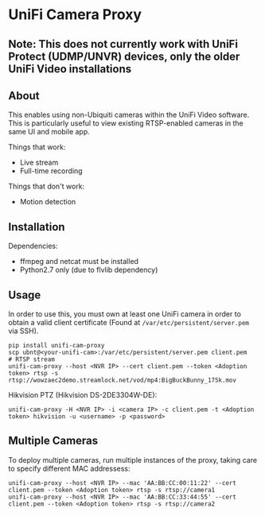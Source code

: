 UniFi Camera Proxy
==================

## Note: This does not currently work with UniFi Protect (UDMP/UNVR) devices, only the older UniFi Video installations

About
-----

This enables using non-Ubiquiti cameras within the UniFi Video software. This is
particularly useful to view existing RTSP-enabled cameras in the same UI and
mobile app.

Things that work:
* Live stream
* Full-time recording

Things that don't work:
* Motion detection


Installation
------------

Dependencies:

* ffmpeg and netcat must be installed
* Python2.7 only (due to flvlib dependency)


Usage
-----

In order to use this, you must own at least one UniFi camera in order to obtain a valid client certificate (Found at `/var/etc/persistent/server.pem` via SSH).

```
pip install unifi-cam-proxy
scp ubnt@<your-unifi-cam>:/var/etc/persistent/server.pem client.pem
# RTSP stream
unifi-cam-proxy --host <NVR IP> --cert client.pem --token <Adoption token> rtsp -s rtsp://wowzaec2demo.streamlock.net/vod/mp4:BigBuckBunny_175k.mov
```


Hikvision PTZ (Hikvision DS-2DE3304W-DE):

```
unifi-cam-proxy -H <NVR IP> -i <camera IP> -c client.pem -t <Adoption token> hikvision -u <username> -p <password>
```

Multiple Cameras
----
To deploy multiple cameras, run multiple instances of the proxy, taking care to specify different MAC addressess:

```
unifi-cam-proxy --host <NVR IP> --mac 'AA:BB:CC:00:11:22' --cert client.pem --token <Adoption token> rtsp -s rtsp://camera1
unifi-cam-proxy --host <NVR IP> --mac 'AA:BB:CC:33:44:55' --cert client.pem --token <Adoption token> rtsp -s rtsp://camera2
```
